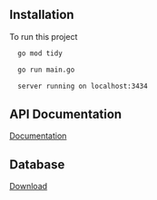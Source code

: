 
## Installation

To run this project

```bash
  go mod tidy
```

```bash
  go run main.go
```
```bash
  server running on localhost:3434
```

## API Documentation

[Documentation](https://documenter.getpostman.com/view/27589244/2sA3kYhyw5#1d84ce83-5cdf-4e7c-9d17-facc1bad66c4)


## Database

[Download](https://drive.google.com/file/d/1a4xiVGz5_iPTouOz7TG97jldA61nq7yZ/view?usp=sharing)



